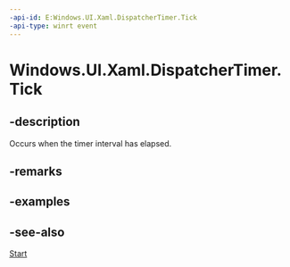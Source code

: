 ```yaml
---
-api-id: E:Windows.UI.Xaml.DispatcherTimer.Tick
-api-type: winrt event
---
```


<!-- Event syntax
public event Windows.Foundation.EventHandler Tick<object>
-->

# Windows.UI.Xaml.DispatcherTimer.Tick

## -description
Occurs when the timer interval has elapsed.



## -remarks

## -examples

## -see-also
[Start](dispatchertimer_start_1587696324.md)

